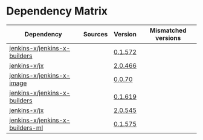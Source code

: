 # Dependency Matrix

Dependency | Sources | Version | Mismatched versions
---------- | ------- | ------- | -------------------
[jenkins-x/jenkins-x-builders](https://github.com/jenkins-x/jenkins-x-builders) |  | [0.1.572]() | 
[jenkins-x/jx](https://github.com/jenkins-x/jx) |  | [2.0.466]() | 
[jenkins-x/jenkins-x-image](https://github.com/jenkins-x/jenkins-x-image) |  | [0.0.70](https://github.com/jenkins-x/jenkins-x-image/releases/tag/0.0.70) | 
[jenkins-x/jenkins-x-builders](https://github.com/jenkins-x/jenkins-x-builders) |  | [0.1.619]() | 
[jenkins-x/jx](https://github.com/jenkins-x/jx) |  | [2.0.545](https://github.com/jenkins-x/jx/releases/tag/v2.0.545) | 
[jenkins-x/jenkins-x-builders-ml](https://github.com/jenkins-x/jenkins-x-builders-ml) |  | [0.1.575]() | 
